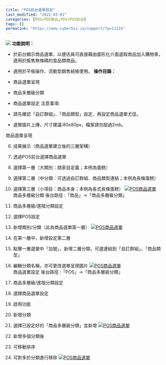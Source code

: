 ```yaml
---
title: "POS前台選單設定"
last_modified: "2022-03-01"
categories: [POS>POS後台,POS>POS前台]
tags: []
permalink: "https://www.cyberbiz.io/support/?p=11224"
---
```


![](https://www.cyberbiz.io/support/wp-content/uploads/企業版.png) **功能說明：**  

* 於前台顯示商品選單，以便店員可直接藉由圖形化介面選取商品加入購物車，適用於販售無條碼的食品類商品。
* 適用於平板操作、流動型銷售結帳使用。
**操作目錄：**

* 商品選單呈現
* 商品多層級分類
* 商品選單設定
注意事項:  

* 請先確認「自訂群組」、「商品類型」設定，再設定商品選單尤佳。
* 選單圖片上傳，尺寸建議:80x80px，檔案請勿超過2mb。

商品選單呈現

6. 成果展示（商品選單建立後的三層架構）


1. 透過POS前台選擇商品選單
2. 選擇第一層（大類別：商家自定義；本例為蛋糕）
3. 選擇第二層（中分類：可透過自訂群組、商品類型連結；本例為長條蛋糕）
4. 選擇第三層（小項目：商品本身；本例為各式長條蛋糕）
[![POS商品選單](https://www.cyberbiz.io/support/wp-content/uploads/POS商品選單1.png)](https://www.cyberbiz.io/support/wp-content/uploads/POS商品選單1.png)  
商品多層級分類 後台路徑 :「商品」→「商品多層級分類」  


7. 商品多層級/進階分類設定


1. 選擇POS設定
2. 新增類別/分類（此為商品選單第一層）
[![POS商品選單](https://www.cyberbiz.io/support/wp-content/uploads/POS商品選單2.png)](https://www.cyberbiz.io/support/wp-content/uploads/POS商品選單2.png)  

8. 在第一層中，新增設定第二層


1. 點擊一層選單中「加號」，新增二層分類，可選連結到「自訂群組」、「商品類型」
2. 編輯分類名稱，亦可更改選單呈現圖片
[![POS商品選單](https://www.cyberbiz.io/support/wp-content/uploads/POS商品選單3.png)](https://www.cyberbiz.io/support/wp-content/uploads/POS商品選單3.png)  
商品選單設定 後台路徑 :「POS」→「商品多層級分類」  


9. 商品多層級/進階分類設定


1. 選擇商品選單設定
2. 啟用功能
3. 新增分類
4. 選擇已設定好的「商品多層級分類」並新增
[![POS商品選單](https://www.cyberbiz.io/support/wp-content/uploads/POS商品選單4.png)](https://www.cyberbiz.io/support/wp-content/uploads/POS商品選單4.png)  

10. 新增多個分類後


1. 可移動排序
2. 可對多於分類進行移除
[![POS商品選單](https://www.cyberbiz.io/support/wp-content/uploads/POS商品選單5.png)](https://www.cyberbiz.io/support/wp-content/uploads/POS商品選單5.png)  


